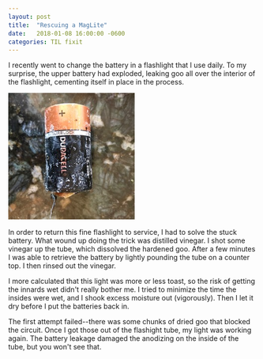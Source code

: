 ```yaml
---
layout: post
title:  "Rescuing a MagLite"
date:   2018-01-08 16:00:00 -0600
categories: TIL fixit
---
```


I recently went to change the battery in a flashlight that I use daily. To my surprise,
the upper battery had exploded, leaking goo all over the interior of the flashlight, 
cementing itself in place in the process.

!["my battery blowed up"](/i/IMG_2504.jpg "blowed up battery")

In order to return this fine flashlight to service, I had to solve the stuck battery.
What wound up doing the trick was distilled vinegar. I shot some vinegar up the tube,
which dissolved the hardened goo. After a few minutes I was able to retrieve the
battery by lightly pounding the tube on a counter top. I then rinsed out the vinegar.

I more calculated that this light was more or less toast, so the risk of getting the 
innards wet didn't really bother me. I tried to minimize the time the insides were wet,
and I shook excess moisture out (vigorously). Then I let it dry before I put the batteries
back in.

The first attempt failed--there was some chunks of dried goo that blocked the circuit.
Once I got those out of the flashight tube, my light was working again. The battery 
leakage damaged the anodizing on the inside of the tube, but you won't see that.